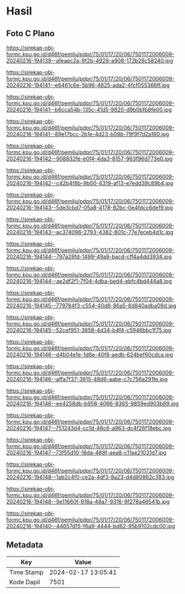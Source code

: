 # Hasil

## Foto C Plano

https://sirekap-obj-formc.kpu.go.id/d46f/pemilu/pdpr/75/01/17/20/06/7501172006009-20240216-194139--afeaec2a-9f2b-4929-a908-172b28c58240.jpg

https://sirekap-obj-formc.kpu.go.id/d46f/pemilu/pdpr/75/01/17/20/06/7501172006009-20240216-194141--e6461c6e-5b96-4825-ada2-4fcf055366ff.jpg

https://sirekap-obj-formc.kpu.go.id/d46f/pemilu/pdpr/75/01/17/20/06/7501172006009-20240216-194141--b6cca54b-135c-41d5-9820-d9b0bfb8fe00.jpg

https://sirekap-obj-formc.kpu.go.id/d46f/pemilu/pdpr/75/01/17/20/06/7501172006009-20240216-194141--89e17bcc-2b1e-4d23-b09b-79f9f7d2a180.jpg

https://sirekap-obj-formc.kpu.go.id/d46f/pemilu/pdpr/75/01/17/20/06/7501172006009-20240216-194142--908832fe-e0f4-4da3-8157-963f96d773e0.jpg

https://sirekap-obj-formc.kpu.go.id/d46f/pemilu/pdpr/75/01/17/20/06/7501172006009-20240216-194142--c42b4f8b-9b00-4319-af13-e7edd39c89b4.jpg

https://sirekap-obj-formc.kpu.go.id/d46f/pemilu/pdpr/75/01/17/20/06/7501172006009-20240216-194143--5de3cbd7-05a8-4178-82bc-0e4fdcc6def9.jpg

https://sirekap-obj-formc.kpu.go.id/d46f/pemilu/pdpr/75/01/17/20/06/7501172006009-20240216-194143--ac374096-2793-4382-801c-77e7eceb4d1c.jpg

https://sirekap-obj-formc.kpu.go.id/d46f/pemilu/pdpr/75/01/17/20/06/7501172006009-20240216-194144--797a28fd-1499-49a9-bacd-cff4a4dd3934.jpg

https://sirekap-obj-formc.kpu.go.id/d46f/pemilu/pdpr/75/01/17/20/06/7501172006009-20240216-194144--ae2df2f1-7f04-4dba-bed4-ebfc4bd444a8.jpg

https://sirekap-obj-formc.kpu.go.id/d46f/pemilu/pdpr/75/01/17/20/06/7501172006009-20240216-194145--779784f3-c554-40d8-86a5-8d840adba09d.jpg

https://sirekap-obj-formc.kpu.go.id/d46f/pemilu/pdpr/75/01/17/20/06/7501172006009-20240216-194145--52cef951-3658-4d34-b4f4-c5946bbc1f75.jpg

https://sirekap-obj-formc.kpu.go.id/d46f/pemilu/pdpr/75/01/17/20/06/7501172006009-20240216-194146--d4b04e1e-1d6e-40f8-aedb-624bef60cdca.jpg

https://sirekap-obj-formc.kpu.go.id/d46f/pemilu/pdpr/75/01/17/20/06/7501172006009-20240216-194146--affa7f37-3915-48d6-aabe-c7c756a291fe.jpg

https://sirekap-obj-formc.kpu.go.id/d46f/pemilu/pdpr/75/01/17/20/06/7501172006009-20240216-194146--ee4258db-b956-4066-8365-9859ed903b69.jpg

https://sirekap-obj-formc.kpu.go.id/d46f/pemilu/pdpr/75/01/17/20/06/7501172006009-20240216-194147--751243d4-cc1d-46c6-a963-dc4f26f18ebc.jpg

https://sirekap-obj-formc.kpu.go.id/d46f/pemilu/pdpr/75/01/17/20/06/7501172006009-20240216-194147--73f55d10-16da-488f-aea8-c11ae21031d7.jpg

https://sirekap-obj-formc.kpu.go.id/d46f/pemilu/pdpr/75/01/17/20/06/7501172006009-20240216-194148--1ab2c4f0-ce2a-4df3-8a23-d4d80862c383.jpg

https://sirekap-obj-formc.kpu.go.id/d46f/pemilu/pdpr/75/01/17/20/06/7501172006009-20240216-194148--9e11660f-918a-48a7-9316-9f278a46541b.jpg

https://sirekap-obj-formc.kpu.go.id/d46f/pemilu/pdpr/75/01/17/20/06/7501172006009-20240216-194140--44657d15-f6a9-4444-bd62-95b9102cdc00.jpg


## Metadata

| Key        | Value               |
| ---------- | ------------------- |
| Time Stamp | 2024-02-17 13:05:41 |
| Kode Dapil | 7501                |



